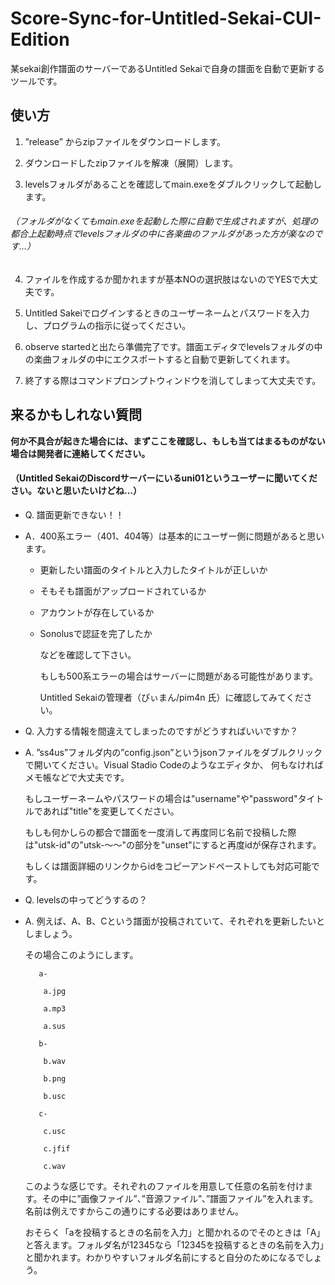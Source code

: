 # Score-Sync-for-Untitled-Sekai-CUI-Edition
某sekai創作譜面のサーバーであるUntitled Sekaiで自身の譜面を自動で更新するツールです。

## 使い方
  1. ”release” からzipファイルをダウンロードします。
  
  2. ダウンロードしたzipファイルを解凍（展開）します。
  
  3. levelsフォルダがあることを確認してmain.exeをダブルクリックして起動します。
  
  ###### （フォルダがなくてもmain.exeを起動した際に自動で生成されますが、処理の都合上起動時点でlevelsフォルダの中に各楽曲のファルダがあった方が楽なのです...）
  
  4. ファイルを作成するか聞かれますが基本NOの選択肢はないのでYESで大丈夫です。
  
  5. Untitled Sakeiでログインするときのユーザーネームとパスワードを入力し、プログラムの指示に従ってください。
  
  6. observe startedと出たら準備完了です。譜面エディタでlevelsフォルダの中の楽曲フォルダの中にエクスポートすると自動で更新してくれます。
  
  7. 終了する際はコマンドプロンプトウィンドウを消してしまって大丈夫です。


## 来るかもしれない質問
  
  **何か不具合が起きた場合には、まずここを確認し、もしも当てはまるものがない場合は開発者に連絡してください。**
  #### （Untitled SekaiのDiscordサーバーにいるuni01というユーザーに聞いてください。ないと思いたいけどね...）
  
  
  * Q. 譜面更新できない！！

  
  * A．400系エラー（401、404等）は基本的にユーザー側に問題があると思います。
    
    * 更新したい譜面のタイトルと入力したタイトルが正しいか
      
    * そもそも譜面がアップロードされているか
      
    * アカウントが存在しているか
      
    * Sonolusで認証を完了したか
      
      などを確認して下さい。
    
      もしも500系エラーの場合はサーバーに問題がある可能性があります。

      Untitled Sekaiの管理者（ぴぃまん/pim4n 氏）に確認してみてください。


  * Q. 入力する情報を間違えてしまったのですがどうすればいいですか？

  * A. ”ss4us”フォルダ内の”config.json”というjsonファイルをダブルクリックで開いてください。Visual Stadio Codeのようなエディタか、
      何もなければメモ帳などで大丈夫です。
    
      もしユーザーネームやパスワードの場合は"username"や"password"タイトルであれば"title"を変更してください。
    
      もしも何かしらの都合で譜面を一度消して再度同じ名前で投稿した際は"utsk-id"の"utsk-～～"の部分を"unset"にすると再度idが保存されます。
    
      もしくは譜面詳細のリンクからidをコピーアンドペーストしても対応可能です。
    

  * Q. levelsの中ってどうするの？

  * A. 例えば、A、B、Cという譜面が投稿されていて、それぞれを更新したいとしましょう。
    
      その場合このようにします。

    
           a-
    
            a.jpg
    
            a.mp3
    
            a.sus
    
           b-
    
            b.wav
    
            b.png
    
            b.usc
    
           c-
    
            c.usc
    
            c.jfif
    
            c.wav
    
      このような感じです。それぞれのファイルを用意して任意の名前を付けます。その中に”画像ファイル”、”音源ファイル”、”譜面ファイル”を入れます。名前は例えですからこの通りにする必要はありません。
    
      おそらく「aを投稿するときの名前を入力」と聞かれるのでそのときは「A」と答えます。フォルダ名が12345なら「12345を投稿するときの名前を入力」と聞かれます。わかりやすいフォルダ名前にすると自分のためになるでしょう。
  

